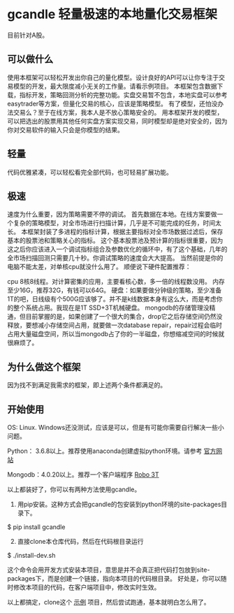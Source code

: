 # gcandle 轻量极速的本地量化交易框架

目前针对A股。

## 可以做什么
使用本框架可以轻松开发出你自己的量化模型。设计良好的API可以让你专注于交易模型的开发，最大限度减小无关的工作量。请看示例项目。
本框架包含数据下载，指标开发，策略回测分析的完整功能。实盘交易暂不包含，本地实盘可以参考easytrader等方案，但量化交易的核心，应该是策略模型。
有了模型，还怕没办法交易么？至于在线方案，我本人是不放心策略安全的。
用本框架开发的模型，可以把选出的股票用其他任何实盘方案实现交易，同时模型却是绝对安全的，因为你对交易软件的输入只会是你模型的结果。

## 轻量
代码优雅紧凑，可以轻松看完全部代码，也可轻易扩展功能。

## 极速
速度为什么重要，因为策略需要不停的调试。
首先数据在本地。在线方案要做一个复杂的策略模型，对全市场进行扫描计算，几乎是不可能完成的任务，时间太长。
本框架封装了多进程的指标计算，根据主要指标对全市场数据过滤后，保存基本的股票池和策略关心的指标。
这个基本股票池及预计算的指标很重要，因为这之后你应该进入一个调试指标组合及参数优化的循环中，有了这个基础，几年的全市场扫描回测只需要几十秒。你调试策略的速度会大大提高。
当然前提是你的电脑不能太差，对单核cpu就没什么用了。
顺便说下硬件配置推荐：

cpu 8核8线程。对计算密集的应用，主要看核心数，多一倍的线程数没用。
内存至少16G，推荐32G，有钱可以64G。
硬盘：如果要做分钟级的策略，至少准备1T的吧，日线级有个500G应该够了。并不是k线数据本身有这么大，而是考虑你的整个系统占用。我现在是1T SSD+3T机械硬盘。
mongodb的存储管理没精通，但目前掌握的是，如果创建了一个很大的集合，drop它之后存储空间仍然没释放，要想减小存储空间占用，就要做一次database repair，repair过程会临时占用大量磁盘空间，所以当mongodb占了你的一半磁盘，你想缩减空间的时候就很麻烦了。

## 为什么做这个框架
因为找不到满足我需求的框架，即上述两个条件都满足的。

## 开始使用
OS: Linux. Windows还没测试，应该是可以，但是有可能你需要自行解决一些小问题。

Python： 3.6.8以上。推荐使用anaconda创建虚拟python环境。请参考 [官方网站](https://www.anaconda.com/products/individual)

Mongodb：4.0.20以上。推荐一个客户端程序 [Robo 3T](https://robomongo.org/)

以上都装好了，你可以有两种方法使用gcandle。
1. 用pip安装。这种方式会把gcandle的包安装到python环境的site-packages目录下。

$ pip install gcandle

2. 直接clone本仓库代码，然后在代码根目录运行

$ ./install-dev.sh 

这个命令会用开发方式安装本项目，意思是并不会真正把代码打包放到site-packages下，而是创建一个链接，指向本项目的代码根目录。
好处是，你可以随时修改本项目的代码，在客户端项目中，修改实时生效。

以上都搞定，clone这个 [示例](https://github.com/yangchanghua/gcandle_client) 项目，然后尝试跑通，基本就明白怎么用了。
